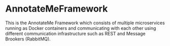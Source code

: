 # AnnotateMeFramework
This is the AnnotateMe Framework which consists of multiple microservices running as Docker containers and communicating with each other using different communication infrastructure such as REST and Message Brookers (RabbitMQ).
